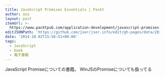 ```yaml
---
title: JavaScript Promises Essentials | Packt
author: azu
layout: post
itemUrl: >-
  https://www.packtpub.com/application-development/javascript-promises-essentials
editJSONPath: 'https://github.com/jser/jser.info/edit/gh-pages/data/2014/10/index.json'
date: '2014-10-02T15:56:51+00:00'
tags:
  - JavaScript
  - book
  - 電子書籍
---
```

JavaScript Promiseについての書籍。
WinJSのPromiseについても扱ってる
